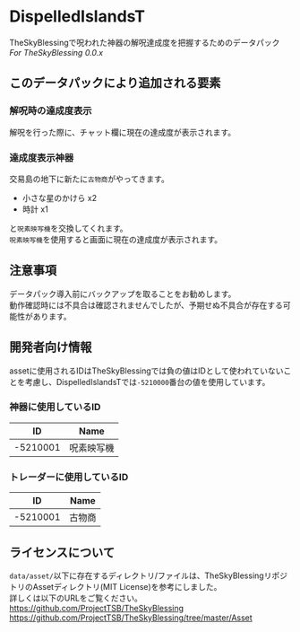# DispelledIslandsT
TheSkyBlessingで呪われた神器の解呪達成度を把握するためのデータパック  
*For TheSkyBlessing 0.0.x*

## このデータパックにより追加される要素

### 解呪時の達成度表示
解呪を行った際に、チャット欄に現在の達成度が表示されます。

### 達成度表示神器
交易島の地下に新たに`古物商`がやってきます。

- 小さな星のかけら x2
- 時計 x1

と`呪素映写機`を交換してくれます。  
`呪素映写機`を使用すると画面に現在の達成度が表示されます。

## 注意事項
データパック導入前にバックアップを取ることをお勧めします。  
動作確認時には不具合は確認されませんでしたが、予期せぬ不具合が存在する可能性があります。

## 開発者向け情報
assetに使用されるIDはTheSkyBlessingでは負の値はIDとして使われていないことを考慮し、DispelledIslandsTでは`-5210000`番台の値を使用しています。  

### 神器に使用しているID

|    ID     |    Name   |
|   :---:   |   :---:   |
| -5210001  | 呪素映写機 |

### トレーダーに使用しているID

|    ID    |  Name |
|   :---:  | :---: |
| -5210001 | 古物商 |

## ライセンスについて
`data/asset/`以下に存在するディレクトリ/ファイルは、TheSkyBlessingリポジトリのAssetディレクトリ(MIT License)を参考にしました。  
詳しくは以下のURLをご覧ください。  
https://github.com/ProjectTSB/TheSkyBlessing
https://github.com/ProjectTSB/TheSkyBlessing/tree/master/Asset
